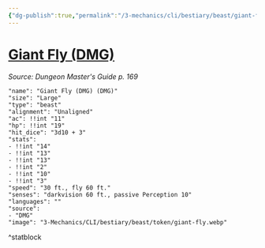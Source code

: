```yaml
---
{"dg-publish":true,"permalink":"/3-mechanics/cli/bestiary/beast/giant-fly-dmg/","tags":["ttrpg-cli/compendium/src/5e/dmg","ttrpg-cli/monster/cr/","ttrpg-cli/monster/size/large","ttrpg-cli/monster/type/beast"]}
---
```


# [Giant Fly (DMG)](3-Mechanics\CLI\bestiary\beast/giant-fly-dmg.md)
*Source: Dungeon Master's Guide p. 169*  

```statblock
"name": "Giant Fly (DMG) (DMG)"
"size": "Large"
"type": "beast"
"alignment": "Unaligned"
"ac": !!int "11"
"hp": !!int "19"
"hit_dice": "3d10 + 3"
"stats":
- !!int "14"
- !!int "13"
- !!int "13"
- !!int "2"
- !!int "10"
- !!int "3"
"speed": "30 ft., fly 60 ft."
"senses": "darkvision 60 ft., passive Perception 10"
"languages": ""
"source":
- "DMG"
"image": "3-Mechanics/CLI/bestiary/beast/token/giant-fly.webp"
```
^statblock